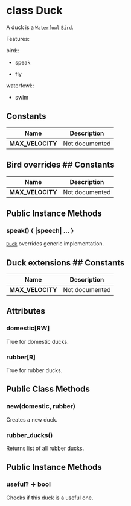 # class Duck [](#class-Duck) [](#top)
A duck is a [`Waterfowl`](Waterfowl.html) [`Bird`](Bird.html).

Features:

bird::

- speak

- fly

waterfowl::

- swim

 ## Constants
 | Name | Description |
 | ---- | ----------- |
 | **MAX_VELOCITY[](#MAX_VELOCITY)** | Not documented |
 ## Bird overrides ## Constants
 | Name | Description |
 | ---- | ----------- |
 | **MAX_VELOCITY[](#MAX_VELOCITY)** | Not documented |
 ## Public Instance Methods
 ### speak() { |speech| ... } [](#method-i-speak)
 [`Duck`](Duck.html) overrides generic implementation.

 ## Duck extensions ## Constants
 | Name | Description |
 | ---- | ----------- |
 | **MAX_VELOCITY[](#MAX_VELOCITY)** | Not documented |
 ## Attributes
 ### domestic[RW] [](#attribute-i-domestic)
 True for domestic ducks.

 ### rubber[R] [](#attribute-i-rubber)
 True for rubber ducks.

 ## Public Class Methods
 ### new(domestic, rubber) [](#method-c-new)
 Creates a new duck.

 ### rubber_ducks() [](#method-c-rubber_ducks)
 Returns list of all rubber ducks.

 ## Public Instance Methods
 ### useful? -> bool [](#method-i-useful-3F)
 Checks if this duck is a useful one.

 